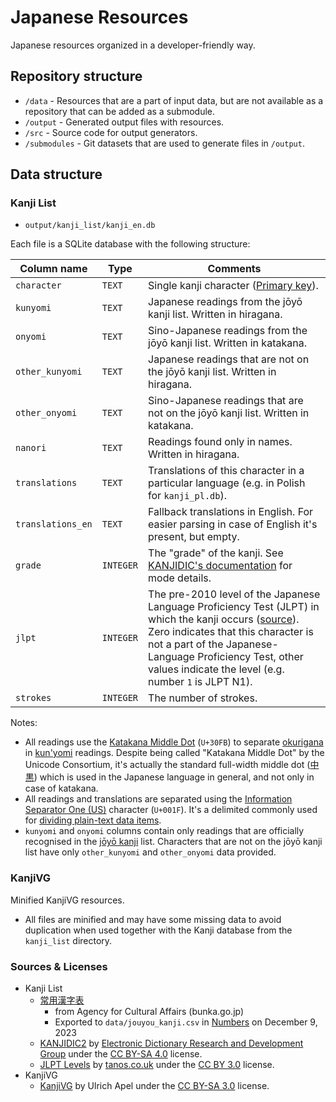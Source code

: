 # Japanese Resources

Japanese resources organized in a developer-friendly way.

## Repository structure

- `/data` - Resources that are a part of input data, but are not available as a repository that can be added as a submodule.
- `/output` - Generated output files with resources.
- `/src` - Source code for output generators.
- `/submodules` - Git datasets that are used to generate files in `/output`.

## Data structure

### Kanji List

- `output/kanji_list/kanji_en.db`

Each file is a SQLite database with the following structure:

| Column name       | Type      | Comments                                                                                                                                                                                                                                                                                                                  |
| ----------------- | --------- | ------------------------------------------------------------------------------------------------------------------------------------------------------------------------------------------------------------------------------------------------------------------------------------------------------------------------- |
| `character`       | `TEXT`    | Single kanji character ([Primary key](https://en.wikipedia.org/wiki/Primary_key)).                                                                                                                                                                                                                                        |
| `kunyomi`         | `TEXT`    | Japanese readings from the jōyō kanji list. Written in hiragana.                                                                                                                                                                                                                                                          |
| `onyomi`          | `TEXT`    | Sino-Japanese readings from the jōyō kanji list. Written in katakana.                                                                                                                                                                                                                                                     |
| `other_kunyomi`   | `TEXT`    | Japanese readings that are not on the jōyō kanji list. Written in hiragana.                                                                                                                                                                                                                                               |
| `other_onyomi`    | `TEXT`    | Sino-Japanese readings that are not on the jōyō kanji list. Written in katakana.                                                                                                                                                                                                                                          |
| `nanori`          | `TEXT`    | Readings found only in names. Written in hiragana.                                                                                                                                                                                                                                                                        |
| `translations`    | `TEXT`    | Translations of this character in a particular language (e.g. in Polish for `kanji_pl.db`).                                                                                                                                                                                                                               |
| `translations_en` | `TEXT`    | Fallback translations in English. For easier parsing in case of English it's present, but empty.                                                                                                                                                                                                                          |
| `grade`           | `INTEGER` | The "grade" of the kanji. See [KANJIDIC's documentation](http://www.edrdg.org/wiki/index.php/KANJIDIC_Project#Content_&_Format) for mode details.                                                                                                                                                                         |
| `jlpt`            | `INTEGER` | The pre-2010 level of the Japanese Language Proficiency Test (JLPT) in which the kanji occurs ([source](http://www.edrdg.org/wiki/index.php/KANJIDIC_Project)). Zero indicates that this character is not a part of the Japanese-Language Proficiency Test, other values indicate the level (e.g. number `1` is JLPT N1). |
| `strokes`         | `INTEGER` | The number of strokes.                                                                                                                                                                                                                                                                                                    |

Notes:

- All readings use the [Katakana Middle Dot](https://www.compart.com/en/unicode/U+30FB) (`U+30FB`) to separate [okurigana](https://en.wikipedia.org/wiki/Okurigana) in [kun'yomi](<https://en.wikipedia.org/wiki/Kanji#Kun'yomi_(native_reading)>) readings. Despite being called "Katakana Middle Dot" by the Unicode Consortium, it's actually the standard full-width middle dot ([中黒](https://ja.wikipedia.org/wiki/中黒#日本語)) which is used in the Japanese language in general, and not only in case of katakana.
- All readings and translations are separated using the [Information Separator One (US)](https://www.compart.com/en/unicode/U+001F) character (`U+001F`). It's a delimited commonly used for [dividing plain-text data items](https://en.wikipedia.org/wiki/C0_and_C1_control_codes#Field_separators).
- `kunyomi` and `onyomi` columns contain only readings that are officially recognised in the [jōyō kanji](https://en.wikipedia.org/wiki/Jōyō_kanji) list. Characters that are not on the jōyō kanji list have only `other_kunyomi` and `other_onyomi` data provided.

### KanjiVG

Minified KanjiVG resources.

- All files are minified and may have some missing data to avoid duplication when used together with the Kanji database from the `kanji_list` directory.

### Sources & Licenses

- Kanji List
  - [常用漢字表](https://www.bunka.go.jp/kokugo_nihongo/sisaku/joho/joho/kijun/naikaku/kanji/joyokanjisakuin/index.html)
    - from Agency for Cultural Affairs (bunka.go.jp)
    - Exported to `data/jouyou_kanji.csv` in [Numbers](<https://en.wikipedia.org/wiki/Numbers_(spreadsheet)>) on December 9, 2023
  - [KANJIDIC2](http://www.edrdg.org/wiki/index.php/KANJIDIC_Project) by [Electronic Dictionary Research and Development Group](http://www.edrdg.org) under the [CC BY-SA 4.0](https://creativecommons.org/licenses/by-sa/4.0) license.
  - [JLPT Levels](http://www.tanos.co.uk/jlpt/skills/kanji) by [tanos.co.uk](http://www.tanos.co.uk) under the [CC BY 3.0](https://creativecommons.org/licenses/by/3.0/) license.
- KanjiVG
  - [KanjiVG](https://kanjivg.tagaini.net) by Ulrich Apel under the [CC BY-SA 3.0](https://creativecommons.org/licenses/by-sa/3.0/) license.
